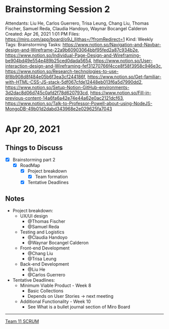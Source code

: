 # Brainstorming Session 2

Attendants: Liu He, Carlos Guerrero, Trisa Leung, Chang Liu, Thomas Fischer, Samuel Reda, Claudia Handoyo, Waynar Bocangel Calderon
Created: Apr 26, 2021 1:01 PM
Files: https://miro.com/app/board/o9J_lIjthas=/?fromRedirect=1
Kind: Weekly
Tags: Brainstorming
Tasks: https://www.notion.so/Navigation-and-Navbar-design-and-Wireframe-22a9b60903064bbf95fed2a87c934b2e, https://www.notion.so/Individual-Page-Design-and-Wireframing-be904bd49e554e489b25ced0dada5654, https://www.notion.so/User-interaction-design-and-Wireframing-fef31270766f4cce8f58f3958c946e3c, https://www.notion.so/Research-technologies-to-use-8f8b908d8f484e05b6f3ea3cf244186f, https://www.notion.so/Get-familiar-with-HTML-CSS-JS-stack-5df067cfde12448eb013f6a5d7990dd2, https://www.notion.so/Setup-Notion-GitHub-environments-3d2dac8d06d745c0afd2f78d620793cd, https://www.notion.so/Fill-in-previous-content-14a6fa6a42e74e44a62e0ac2121dcf63, https://www.notion.so/Talk-to-Professor-Powell-about-using-NodeJS-MongoDB-49b01d2dabd343968e2e029625fa7043

# Apr 20, 2021

## Things to Discuss

- [x]  Brainstorming part 2
    - [x]  RoadMap
        - [x]  Project breakdown
            - [x]  Team formation
        - [x]  Tentative Deadlines

## Notes

- Project breakdown:
    - UX/UI design
        - @Thomas Fischer
        - @Samuel Reda
    - Testing and Logistics
        - @Claudia Handoyo
        - @Waynar Bocangel Calderon
    - Front-end Development
        - @Chang Liu
        - @Trisa Leung
    - Back-end Development
        - @Liu He
        - @Carlos Guerrero
- Tentative Deadlines:
    - Minimum Viable Product - Week 8
        - Basic Collections
        - Depends on User Stories → next meeting
    - Additional Functionality - Week 10
        - See What is a bullet journal section of Miro Board

---

[Team 11 SCRUM](https://www.notion.so/e12afb5700394f6ca7661ca917832891)